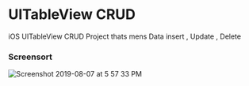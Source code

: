 # UITableView CRUD
iOS UITableView CRUD Project thats mens Data insert , Update , Delete

### Screensort

![Screenshot 2019-08-07 at 5 57 33 PM](https://user-images.githubusercontent.com/39120158/62621771-97f46d00-b93e-11e9-8d23-6f31f26cd079.png)

